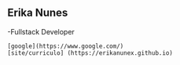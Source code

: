 ## Erika Nunes
-Fullstack Developer
```
[google](https://www.google.com/)
[site/curriculo] (https://erikanunex.github.io)
```
